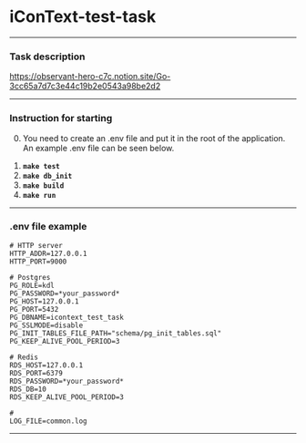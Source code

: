 # iConText-test-task

---
### Task description
<a>https://observant-hero-c7c.notion.site/Go-3cc65a7d7c3e44c19b2e0543a98be2d2</a>

---
### Instruction for starting
0. <p>You need to create an .env file and put it in the root of the application. An example .env file can be seen below.</p>
1. <b>```make test```</b>
2. <b>```make db_init```</b>
3. <b>```make build```</b>
4. <b>```make run```</b>

---

### .env file example
```
# HTTP server
HTTP_ADDR=127.0.0.1
HTTP_PORT=9000

# Postgres
PG_ROLE=kdl
PG_PASSWORD=*your_password*
PG_HOST=127.0.0.1
PG_PORT=5432
PG_DBNAME=icontext_test_task
PG_SSLMODE=disable
PG_INIT_TABLES_FILE_PATH="schema/pg_init_tables.sql"
PG_KEEP_ALIVE_POOL_PERIOD=3

# Redis
RDS_HOST=127.0.0.1
RDS_PORT=6379
RDS_PASSWORD=*your_password*
RDS_DB=10
RDS_KEEP_ALIVE_POOL_PERIOD=3

# 
LOG_FILE=common.log
```

---